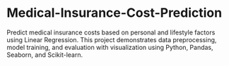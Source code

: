 # Medical-Insurance-Cost-Prediction
Predict medical insurance costs based on personal and lifestyle factors using Linear Regression. This project demonstrates data preprocessing, model training, and evaluation with visualization using Python, Pandas, Seaborn, and Scikit-learn.
